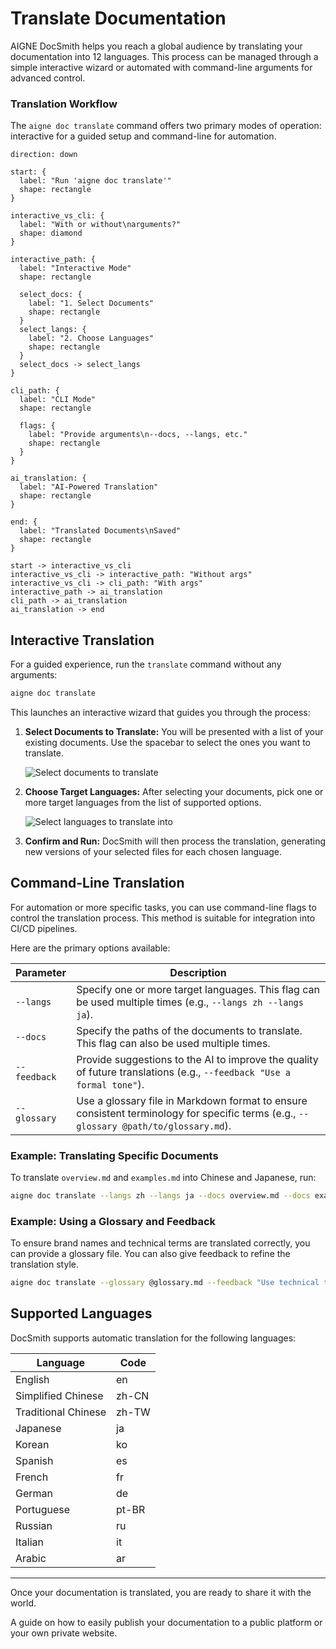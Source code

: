 # Translate Documentation

AIGNE DocSmith helps you reach a global audience by translating your documentation into 12 languages. This process can be managed through a simple interactive wizard or automated with command-line arguments for advanced control.

### Translation Workflow

The `aigne doc translate` command offers two primary modes of operation: interactive for a guided setup and command-line for automation.

```d2
direction: down

start: {
  label: "Run 'aigne doc translate'"
  shape: rectangle
}

interactive_vs_cli: {
  label: "With or without\narguments?"
  shape: diamond
}

interactive_path: {
  label: "Interactive Mode"
  shape: rectangle

  select_docs: {
    label: "1. Select Documents"
    shape: rectangle
  }
  select_langs: {
    label: "2. Choose Languages"
    shape: rectangle
  }
  select_docs -> select_langs
}

cli_path: {
  label: "CLI Mode"
  shape: rectangle

  flags: {
    label: "Provide arguments\n--docs, --langs, etc."
    shape: rectangle
  }
}

ai_translation: {
  label: "AI-Powered Translation"
  shape: rectangle
}

end: {
  label: "Translated Documents\nSaved"
  shape: rectangle
}

start -> interactive_vs_cli
interactive_vs_cli -> interactive_path: "Without args"
interactive_vs_cli -> cli_path: "With args"
interactive_path -> ai_translation
cli_path -> ai_translation
ai_translation -> end
```

## Interactive Translation

For a guided experience, run the `translate` command without any arguments:

```bash
aigne doc translate
```

This launches an interactive wizard that guides you through the process:

1.  **Select Documents to Translate:** You will be presented with a list of your existing documents. Use the spacebar to select the ones you want to translate.

    ![Select documents to translate](https://docsmith.aigne.io/image-bin/uploads/e2cf5fa45aa856c406a444fb4665ed2d.png)

2.  **Choose Target Languages:** After selecting your documents, pick one or more target languages from the list of supported options.

    ![Select languages to translate into](https://docsmith.aigne.io/image-bin/uploads/2e243a2488f2060a693fe0ac0c8fb5ad.png)

3.  **Confirm and Run:** DocSmith will then process the translation, generating new versions of your selected files for each chosen language.

## Command-Line Translation

For automation or more specific tasks, you can use command-line flags to control the translation process. This method is suitable for integration into CI/CD pipelines.

Here are the primary options available:

| Parameter | Description |
|---|---|
| `--langs` | Specify one or more target languages. This flag can be used multiple times (e.g., `--langs zh --langs ja`). |
| `--docs` | Specify the paths of the documents to translate. This flag can also be used multiple times. |
| `--feedback` | Provide suggestions to the AI to improve the quality of future translations (e.g., `--feedback "Use a formal tone"`). |
| `--glossary` | Use a glossary file in Markdown format to ensure consistent terminology for specific terms (e.g., `--glossary @path/to/glossary.md`). |

### Example: Translating Specific Documents

To translate `overview.md` and `examples.md` into Chinese and Japanese, run:

```bash
aigne doc translate --langs zh --langs ja --docs overview.md --docs examples.md
```

### Example: Using a Glossary and Feedback

To ensure brand names and technical terms are translated correctly, you can provide a glossary file. You can also give feedback to refine the translation style.

```bash
aigne doc translate --glossary @glossary.md --feedback "Use technical terminology consistently" --docs overview.md --langs de
```

## Supported Languages

DocSmith supports automatic translation for the following languages:

| Language | Code |
|---|---|
| English | en |
| Simplified Chinese | zh-CN |
| Traditional Chinese | zh-TW |
| Japanese | ja |
| Korean | ko |
| Spanish | es |
| French | fr |
| German | de |
| Portuguese | pt-BR |
| Russian | ru |
| Italian | it |
| Arabic | ar |

---

Once your documentation is translated, you are ready to share it with the world.

<x-card data-title="Next: Publish Your Docs" data-icon="lucide:upload-cloud" data-href="/features/publish-your-docs" data-cta="Read More">
  A guide on how to easily publish your documentation to a public platform or your own private website.
</x-card>